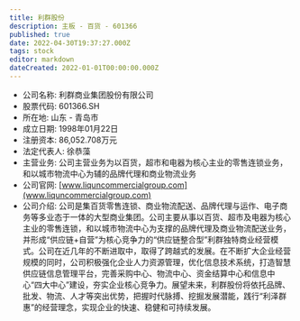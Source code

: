```yaml
---
title: 利群股份
description: 主板 - 百货 - 601366
published: true
date: 2022-04-30T19:37:27.000Z
tags: stock
editor: markdown
dateCreated: 2022-01-01T00:00:00.000Z
---
```


- 公司名称: 利群商业集团股份有限公司
- 股票代码: 601366.SH
- 所在地: 山东 - 青岛市
- 成立日期: 1998年01月22日
- 注册资本: 86,052.708万元
- 法定代表人: 徐恭藻
- 主营业务: 公司主营业务为以百货，超市和电器为核心主业的零售连锁业务，和以城市物流中心为辅的品牌代理和商业物流业务
- 公司官网: [www.liquncommercialgroup.com](www.liquncommercialgroup.com)
- 公司介绍: 公司是集百货零售连锁、商业物流配送、品牌代理与运作、电子商务等多业态于一体的大型商业集团。公司主要从事以百货、超市及电器为核心主业的零售连锁，和以城市物流中心为支撑的品牌代理及商业物流配送业务，并形成“供应链+自营”为核心竞争力的“供应链整合型”利群独特商业经营模式。公司在近几年的不断进取中，取得了跨越式的发展。在不断扩大企业经营规模的同时，公司积极强化企业人力资源管理，优化信息技术系统，打造智慧供应链信息管理平台，完善采购中心、物流中心、资金结算中心和信息中心“四大中心”建设，夯实企业核心竞争力。展望未来，利群股份将依托品牌、批发、物流、人才等突出优势，把握时代脉搏、挖掘发展潜能，践行“利泽群惠”的经营理念，实现企业的快速、稳健和可持续发展。


